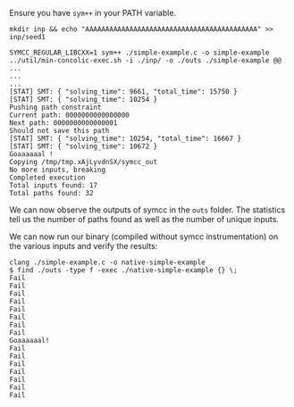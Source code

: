 Ensure you have `sym++` in your PATH variable.

```
mkdir inp && echo "AAAAAAAAAAAAAAAAAAAAAAAAAAAAAAAAAAAAAAAAAAA" >> inp/seed1

SYMCC_REGULAR_LIBCXX=1 sym++ ./simple-example.c -o simple-example
../util/min-concolic-exec.sh -i ./inp/ -o ./outs ./simple-example @@
...
...
...
[STAT] SMT: { "solving_time": 9661, "total_time": 15750 }
[STAT] SMT: { "solving_time": 10254 }
Pushing path constraint
Current path: 0000000000000000
Next path: 0000000000000001
Should not save this path
[STAT] SMT: { "solving_time": 10254, "total_time": 16667 }
[STAT] SMT: { "solving_time": 10672 }
Goaaaaaal !
Copying /tmp/tmp.xAjLyvdnSX/symcc_out
No more inputs, breaking
Completed execution
Total inputs found: 17
Total paths found: 32
```

We can now observe the outputs of symcc in the `outs` folder. The statistics tell us the number of paths found as well as the number of unique inputs. 

We can now run our binary (compiled without symcc instrumentation) on the various inputs and verify the results:


```
clang ./simple-example.c -o native-simple-example
$ find ./outs -type f -exec ./native-simple-example {} \;
Fail
Fail
Fail
Fail
Fail
Fail
Fail
Fail
Goaaaaaal!
Fail
Fail
Fail
Fail
Fail
Fail
Fail
```
